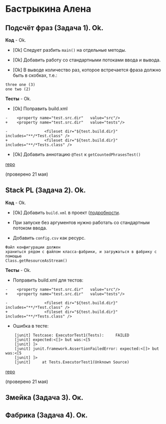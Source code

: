 # Бастрыкина Алена

## Подсчёт фраз (Задача 1). Ok.

**Код** - Ok.

- [Ok] Следует разбить `main()` на отдельные методы.

- [Ok] Добавить работу со стандартными потоками ввода и вывода.

- [Ok] В выводе количество раз, которое встречается фраза должно быть в скобках, т.е.:
```
three one (3) 
one two (2)
```

**Тесты** - Ok.

- [Ok] Поправить build.xml
```
-    <property name="test.src.dir"   value="src"/>
+    <property name="test.src.dir"   value="tests"/>

-                <fileset dir="${test.build.dir}" includes="**/*Test.class" />
+                <fileset dir="${test.build.dir}" includes="**/*Tests.class" />
```

- [Ok] Добавить аннотацию `@Test` к `getCountedPhrasesTest()`

[repo](https://bitbucket.org/bastrykina_oop/words)

(проверено 21 мая)

## Stack PL (Задача 2). Ok.

**Код** - Ok.

- [Ok] Добавить `build.xml` в проект ([подробности](/2018.java/task2/#ant-buildxml).

- При запуске без аргументов нужно работать со стандартным потоком ввода.

- Добавить `config.csv` как ресурс.
```
Файл конфигурации должен
храниться рядом с файлом класса-фабрики, и загружаться в фабрику с помощью
Class.getResourceAsStream()
```

**Тесты** - Ok.

- Поправить build.xml для тестов:
```
-    <property name="test.src.dir"   value="src"/>
+    <property name="test.src.dir"   value="tests"/>

-                <fileset dir="${test.build.dir}" includes="**/*Test.class" />
+                <fileset dir="${test.build.dir}" includes="**/*Tests.class" />
```

- Ошибка в тесте:
```
    [junit] Testcase: ExecutorTest1(Tests):     FAILED
    [junit] expected:<[]> but was:<[5
    [junit] ]>
    [junit] junit.framework.AssertionFailedError: expected:<[]> but was:<[5
    [junit] ]>
    [junit]     at Tests.ExecutorTest1(Unknown Source)
```

[repo](https://bitbucket.org/bastrykina_oop/stackpl)

(проверено 21 мая)

## Змейка (Задача 3). Ок.

## Фабрика (Задача 4). Ок.
